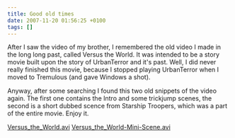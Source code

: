 ```yaml
---
title: Good old times
date: 2007-11-20 01:56:25 +0100
tags: []
---
```


After I saw the video of my brother, I remembered the old video I made in the long long past, called Versus the World. It was intended to be a story movie built upon the story of UrbanTerror and it's past. Well, I did never really finished this movie, because I stopped playing UrbanTerror when I moved to Tremulous (and gave Windows a shot).

Anyway, after some searching I found this two old snippets of the video again. The first one contains the Intro and some trickjump scenes, the second is a short dubbed scence from Starship Troopers, which was a part of the entire movie. Enjoy it.

[Versus_the_World.avi](ftp://dasprids.de/stuff/Videos/Versus_the_World.avi)
[Versus_the_World-Mini-Scene.avi](ftp://dasprids.de/stuff/Videos/Versus_the_World-Mini-Scene.avi)